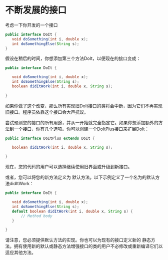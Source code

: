 # 不断发展的接口

考虑一下你开发的一个接口 

```java
public interface DoIt {
   void doSomething(int i, double x);
   int doSomethingElse(String s);
}
```

假设在稍后的时间，你想添加第三个方法DoIt，以便现在的接口变成：

```java
public interface DoIt {

   void doSomething(int i, double x);
   int doSomethingElse(String s);
   boolean didItWork(int i, double x, String s);
   
}
```

如果你做了这个改变，那么所有实现旧DoIt接口的类将会中断，因为它们不再实现旧接口。程序员依靠这个接口会大声抗议。

尝试预测您的接口的所有用途，并从一开始就完全指定它。如果你想添加额外的方法到一个接口，你有几个选项。你可以创建一个DoItPlus接口来扩展DoIt：

```java
public interface DoItPlus extends DoIt {

   boolean didItWork(int i, double x, String s);
   
}
```
现在，您的代码的用户可以选择继续使用旧界面或升级到新接口。

或者，您可以将您的新方法定义为 默认方法。以下示例定义了一个名为的默认方法didItWork：

```java
public interface DoIt {

   void doSomething(int i, double x);
   int doSomethingElse(String s);
   default boolean didItWork(int i, double x, String s) {
       // Method body 
   }
   
}
```

请注意，您必须提供默认方法的实现。你也可以为现有的接口定义新的 静态方法。拥有使用新的默认或静态方法增强接口的类的用户不必修改或重新编译它们以适应其他方法。